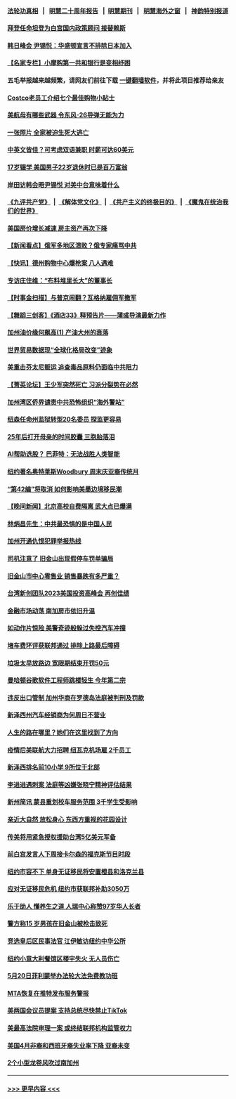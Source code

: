 #### [法轮功真相](https://github.com/gfw-breaker/truth/blob/master/README.md?t=0) &nbsp;&nbsp;|&nbsp;&nbsp; [明慧二十周年报告](https://github.com/gfw-breaker/mh-reports/blob/master/README.md?t=0) &nbsp;&nbsp;|&nbsp;&nbsp;[明慧期刊](https://github.com/gfw-breaker/mh-qikan) &nbsp;&nbsp;|&nbsp;&nbsp; [明慧海外之窗](https://github.com/gfw-breaker/mh-news/blob/master/README.md?t=0) &nbsp;&nbsp;|&nbsp;&nbsp; [神韵特别报道](https://github.com/gfw-breaker/mh-news/blob/master/shenyun.md?t=0)
#### [拜登任命坦登为白宫国内政策顾问 接替赖斯](../pages/nsc412/n13989170.md?t=05080343) 
#### [韩日峰会 尹锡悦：华盛顿宣言不排除日本加入](../pages/nsc412/n13990504.md?t=05080343) 
#### [【名家专栏】小摩购第一共和银行是变相纾困](../pages/nsc412/n13990390.md?t=05080343) 
#### 五毛举报越来越频繁，请网友们前往下载 [一键翻墙软件](https://github.com/gfw-breaker/ssr-accounts)，并将此项目推荐给亲友
#### [Costco老员工介绍七个最佳购物小贴士](../pages/nsc412/n13988465.md?t=05080343) 
#### [美航母有哪些武器 令东风-26导弹无能为力](../pages/nsc412/n13984834.md?t=05080343) 
#### [一张照片 全家被迫生死大逃亡](../pages/nsc412/n13990123.md?t=05080343) 
#### [中英文皆佳？可考虑双语兼职 时薪可达60美元](../pages/nsc412/n13989897.md?t=05080343) 
#### [17岁辍学 美国男子22岁退休时已是百万富翁](../pages/nsc412/n13989958.md?t=05080343) 
#### [岸田访韩会晤尹锡悦 对美中台意味着什么](../pages/nsc412/n13989914.md?t=05080343) 
#### [《九评共产党》](https://github.com/begood0513/9ping.md/blob/master/README.md) &nbsp;|&nbsp; [《解体党文化》](../../../../jtdwh.md/blob/master/README.md)  &nbsp;|&nbsp; [《共产主义的终极目的》](../../../../gczydzjmd.md/blob/master/README.md) &nbsp;|&nbsp; [《魔鬼在统治我们的世界》](../../../../mgztzwmdsj.md/blob/master/README.md) 
#### [美国房价增长减速 房主资产再次下降](../pages/nsc412/n13989837.md?t=05080343) 
#### [【新闻看点】俄军多地区溃败？俄专家痛骂中共](../pages/nsc412/n13989839.md?t=05080343) 
#### [【快讯】德州购物中心爆枪案 八人遇难](../pages/nsc412/n13989831.md?t=05080343) 
#### [专访庄住维：“布料堆里长大”的董事长](../pages/nsc412/n13989366.md?t=05080343) 
#### [【时事金扫描】与普京闹翻？瓦格纳雇佣军撤军](../pages/nsc412/n13989796.md?t=05080343) 
#### [【舞蹈三剑客】《酒店33》释预告片——蒲彧导演最新力作](../pages/nsc412/n13989904.md?t=05080343) 
#### [加州油价缘何飙高(1) 产油大州的衰落](../pages/nsc412/n13988359.md?t=05080343) 
#### [世界贸易数据现“全球化格局改变”迹象](../pages/nsc412/n13989803.md?t=05080343) 
#### [美重击芬太尼贩运 追查毒品原料仍面临中共阻力](../pages/nsc412/n13989834.md?t=05080343) 
#### [【菁英论坛】王少军突然死亡 习派分裂势在必然](../pages/nsc412/n13989835.md?t=05080343) 
#### [加州湾区侨界谴责中共恐怖组织“海外警站”](../pages/nsc412/n13989362.md?t=05080343) 
#### [纽森任命州监狱转型20名委员 探监更容易](../pages/nsc412/n13989804.md?t=05080343) 
#### [25年后打开母亲的时间胶囊 三胞胎落泪](../pages/nsc412/n13989472.md?t=05080343) 
#### [AI帮助选股？ 巴菲特：无法战胜人类智能](../pages/nsc412/n13989764.md?t=05080343) 
#### [纽约著名奥特莱斯Woodbury 周末庆亚裔传统月](../pages/nsc412/n13989303.md?t=05080343) 
#### [“第42编”将取消 如何影响美墨边境移民潮](../pages/nsc412/n13989615.md?t=05080343) 
#### [【晚间新闻】北京高校自费隔离 武大点已爆满](../pages/nsc412/n13989521.md?t=05080343) 
#### [林炳昌先生：中共最恐惧的是中国人民](../pages/nsc412/n13989497.md?t=05080343) 
#### [加州开通仇恨犯罪举报热线](../pages/nsc412/n13989477.md?t=05080343) 
#### [司机注意了 旧金山出现假停车罚单骗局](../pages/nsc412/n13989473.md?t=05080343) 
#### [旧金山市中心零售业 销售暴跌有多严重？](../pages/nsc412/n13989443.md?t=05080343) 
#### [台湾新创团队2023美国投资高峰会 再创佳绩](../pages/nsc412/n13989434.md?t=05080343) 
#### [金融市场动荡 南加房市依旧升温](../pages/nsc412/n13989380.md?t=05080343) 
#### [如动作片惊险 美警奇迹般躲过失控汽车冲撞](../pages/nsc412/n13989279.md?t=05080343) 
#### [堵车费环评获联邦通过 排除上路最后障碍](../pages/nsc412/n13989275.md?t=05080343) 
#### [垃圾太早放路边 宽限期结束开罚50元](../pages/nsc412/n13989316.md?t=05080343) 
#### [曼哈顿谷歌软件工程师跳楼轻生 今年第二宗](../pages/nsc412/n13989277.md?t=05080343) 
#### [违反出口管制 加州华商在罗德岛法庭被判刑及罚款](../pages/nsc412/n13989328.md?t=05080343) 
#### [新泽西州汽车经销商为何周日不营业](../pages/nsc412/n13989217.md?t=05080343) 
#### [人生的路在哪里？她们在这里找到了方向](../pages/nsc412/n13989203.md?t=05080343) 
#### [疫情后美联航大力招聘 纽瓦克机场雇 2千员工](../pages/nsc412/n13989215.md?t=05080343) 
#### [新泽西排名前10小学  9所位于北部](../pages/nsc412/n13989221.md?t=05080343) 
#### [李进进遇刺案 法庭等凶嫌张晓宁精神评估结果](../pages/nsc412/n13989318.md?t=05080343) 
#### [新州简讯 蒙县重划校车服务范围 3千学生受影响](../pages/nsc412/n13989219.md?t=05080343) 
#### [亲近大自然 放松身心 东西方重视的花园设计](../pages/nsc412/n13989342.md?t=05080343) 
#### [传美将用紧急授权援助台湾5亿美元军备](../pages/nsc412/n13989283.md?t=05080343) 
#### [前白宫发言人下周接卡尔森的福克斯节目时段](../pages/nsc412/n13989227.md?t=05080343) 
#### [纽约市容不下 单身无证移民将安置橙县和洛克兰县](../pages/nsc412/n13989334.md?t=05080343) 
#### [应对无证移民危机 纽约市获联邦补助3050万](../pages/nsc412/n13989336.md?t=05080343) 
#### [乐于助人 懂养生之道 人瑞中心称赞97岁华人长者](../pages/nsc412/n13989338.md?t=05080343) 
#### [警方称15 岁男孩在旧金山被枪击致死](../pages/nsc412/n13989333.md?t=05080343) 
#### [竞选皇后区民事法官 江伊敏访纽约中华公所](../pages/nsc412/n13989296.md?t=05080343) 
#### [纽约小意大利餐馆区楼宇失火 无人员伤亡](../pages/nsc412/n13989298.md?t=05080343) 
#### [5月20日菲利蒙举办法轮大法免费教功班](../pages/nsc412/n13989330.md?t=05080343) 
#### [MTA恢复在推特发布服务警报](../pages/nsc412/n13989301.md?t=05080343) 
#### [美两国会议员提案 支持总统尽快禁止TikTok](../pages/nsc412/n13989243.md?t=05080343) 
#### [美最高法院审理一案 或终结联邦机构监管权力](../pages/nsc412/n13988274.md?t=05080343) 
#### [美国4月非裔和西班牙裔失业率下降 亚裔未变](../pages/nsc412/n13989224.md?t=05080343) 
#### [2个小型龙卷风吹过南加州](../pages/nsc412/n13989230.md?t=05080343) 

----
#### [ >>> 更早内容 <<< ](../indexes/nsc412-earlier.md)
